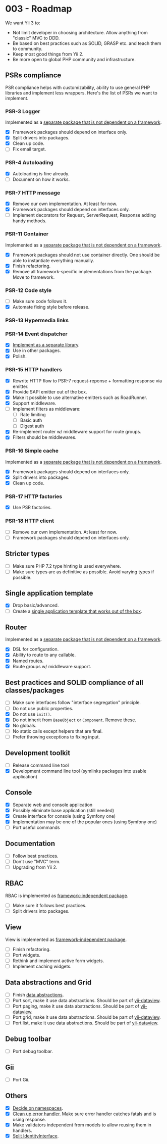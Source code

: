 # 003 - Roadmap

We want Yii 3 to:

- Not limit developer in choosing architecture. Allow anything from "classic" MVC to DDD.
- Be based on best practices such as SOLID, GRASP etc. and teach them to community.
- Keep most good things from Yii 2.
- Be more open to global PHP community and infrastructure.

## PSRs compliance

PSR compliance helps with customizability, ability to use general PHP libraries and implement less wrappers.
Here's the list of PSRs we want to implement.

### PSR-3 Logger

Implemented as a [separate package that is not dependent on a framework](https://github.com/yiisoft/log).

- [x] Framework packages should depend on interface only.
- [x] Split drivers into packages.
- [x] Clean up code.
- [ ] Fix email target.

### PSR-4 Autoloading

- [x] Autoloading is fine already.
- [ ] Document on how it works.

### PSR-7 HTTP message

- [x] Remove our own implementation. At least for now.
- [x] Framework packages should depend on interfaces only.
- [ ] Implement decorators for Request, ServerRequest, Response adding handy methods.

### PSR-11 Container

Implemented as a [separate package that is not dependent on a framework](https://github.com/yiisoft/di).

- [x] Framework packages should not use container directly. One should be able to instantiate everything manually.
- [x] Finish refactoring.
- [x] Remove all framework-specific implementations from the package. Move to framework.

### PSR-12 Code style

- [ ] Make sure code follows it.
- [x] Automate fixing style before release.

### PSR-13 Hypermedia links

### PSR-14 Event dispatcher

- [x] [Implement as a separate library](https://github.com/yiisoft/event-dispatcher).
- [x] Use in other packages.
- [x] Polish.

### PSR-15 HTTP handlers

- [x] Rewrite HTTP flow to PSR-7 request-reponse + formatting response via emitter.
- [x] Provide SAPI emitter out of the box.
- [x] Make it possible to use alternative emitters such as RoadRunner.
- [x] Support middleware.
- [ ] Implement filters as middleware:
  - [ ] Rate limiting
  - [ ] Basic auth
  - [ ] Digest auth
- [x] Re-implement router w/ middleware support for route groups.
- [x] Filters should be middlewares.

### PSR-16 Simple cache

Implemented as a [separate package that is not dependent on a framework](https://github.com/yiisoft/cache).

- [x] Framework packages should depend on interfaces only.
- [x] Split drivers into packages.
- [x] Clean up code.

### PSR-17 HTTP factories

- [x] Use PSR factories.

### PSR-18 HTTP client

- [ ] Remove our own implementation. At least for now.
- [ ] Framework packages should depend on interfaces only.

## Stricter types

- [ ] Make sure PHP 7.2 type hinting is used everywhere.
- [ ] Make sure types are as definitive as possible. Avoid varying types if possible.

## Single application template

- [x] Drop basic/advanced.
- [ ] Create a [single application template that works out of the box](https://github.com/yiisoft/yii-project-template).

## Router

Implemented as a [separate package that is not dependent on a framework](https://github.com/yiisoft/router).

- [x] DSL for configuration.
- [x] Ability to route to any callable.
- [x] Named routes.
- [x] Route groups w/ middleware support.

## Best practices and SOLID compliance of all classes/packages

- [ ] Make sure interfaces follow "interface segregation" principle.
- [ ] Do not use public properties.
- [x] Do not use `init()`.
- [x] Do not inherit from `BaseObject` or `Component`. Remove these.
- [x] No globals.
- [ ] No static calls except helpers that are final.
- [ ] Prefer throwing exceptions to fixing input.

## Development toolkit

- [ ] Release command line tool
- [x] Development command line tool (symlinks packages into usable application)

## Console

- [x] Separate web and console application
- [x] Possibly eliminate base application (still needed)
- [x] Create interface for console (using Symfony one)
- [x] Implementation may be one of the popular ones (using Symfony one)
- [ ] Port useful commands

## Documentation

- [ ] Follow best practices.
- [ ] Don't use "MVC" term.
- [ ] Upgrading from Yii 2.

## RBAC

RBAC is implemented as [framework-independent package](https://github.com/yiisoft/rbac).

- [ ] Make sure it follows best practices.
- [ ] Split drivers into packages.

## View

View is implemented as [framework-independent package](https://github.com/yiisoft/view).

- [ ] Finish refactoring.
- [ ] Port widgets.
- [ ] Rethink and implement active form widgets.
- [ ] Implement caching widgets.

## Data abstractions and Grid

- [ ] Finish [data abstractions](https://github.com/yiisoft/data).
- [ ] Port sort, make it use data abstractions. Should be part of [yii-dataview](https://github.com/yiisoft/yii-dataview).
- [ ] Port paging, make it use data abstractions. Should be part of [yii-dataview](https://github.com/yiisoft/yii-dataview).
- [ ] Port grid, make it use data abstractions. Should be part of [yii-dataview](https://github.com/yiisoft/yii-dataview).
- [ ] Port list, make it use data abstractions. Should be part of [yii-dataview](https://github.com/yiisoft/yii-dataview).

## Debug toolbar

- [ ] Port debug toolbar.

## Gii

- [ ] Port Gii.

## Others

- [x] [Decide on namespaces](https://forum.yiiframework.com/t/lowercase-or-camelcase-namespaces/124983/52).
- [x] [Clean up error handler](https://github.com/yiisoft/yii2/issues/14348). Make sure error handler catches fatals and is using response.
- [x] Make validators independent from models to allow reusing them in handlers.
- [x] [Split IdentityInterface](https://github.com/yiisoft/yii2/issues/13825).
